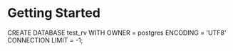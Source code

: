 # Getting Started

CREATE DATABASE test_rv
    WITH 
    OWNER = postgres
    ENCODING = 'UTF8'
    CONNECTION LIMIT = -1;

